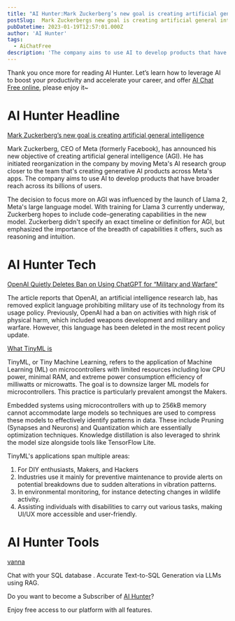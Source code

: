 ```yaml
---
title: "AI Hunter:Mark Zuckerberg’s new goal is creating artificial general intelligence"
postSlug:  Mark Zuckerbergs new goal is creating artificial general intelligence
pubDatetime: 2023-01-19T12:57:01.000Z
author: 'AI Hunter'
tags:
  - AiChatFree
description: 'The company aims to use AI to develop products that have broader reach across its billions of users. '
---
```


Thank you once more for reading AI Hunter. Let’s learn how to leverage AI to boost your productivity and accelerate your career, and offer [AI Chat Free online](https://www.aichatfree.info/), please enjoy it~



# AI Hunter Headline

[Mark Zuckerberg’s new goal is creating artificial general intelligence](https://www.theverge.com/2024/1/18/24042354/mark-zuckerberg-meta-agi-reorg-interview)

Mark Zuckerberg, CEO of Meta (formerly Facebook), has announced his new objective of creating artificial general intelligence (AGI). He has initiated reorganization in the company by moving Meta's AI research group closer to the team that's creating generative AI products across Meta's apps. The company aims to use AI to develop products that have broader reach across its billions of users. 

The decision to focus more on AGI was influenced by the launch of Llama 2, Meta's large language model. With training for Llama 3 currently underway, Zuckerberg hopes to include code-generating capabilities in the new model. Zuckerberg didn't specify an exact timeline or definition for AGI, but emphasized the importance of the breadth of capabilities it offers, such as reasoning and intuition.

# AI Hunter Tech




[OpenAI Quietly Deletes Ban on Using ChatGPT for “Military and Warfare”](https://theintercept.com/2024/01/12/open-ai-military-ban-chatgpt)

The article reports that OpenAI, an artificial intelligence research lab, has removed explicit language prohibiting military use of its technology from its usage policy. Previously, OpenAI had a ban on activities with high risk of physical harm, which included weapons development and military and warfare. However, this language has been deleted in the most recent policy update.


[What TinyML is](https://www.ikkaro.net/what-tinyml-is/)

TinyML, or Tiny Machine Learning, refers to the application of Machine Learning (ML) on microcontrollers with limited resources including low CPU power, minimal RAM, and extreme power consumption efficiency of milliwatts or microwatts. The goal is to downsize larger ML models for microcontrollers. This practice is particularly prevalent amongst the Makers. 

Embedded systems using microcontrollers with up to 256kB memory cannot accommodate large models so techniques are used to compress these models to effectively identify patterns in data. These include Pruning (Synapses and Neurons) and Quantization which are essentially optimization techniques. Knowledge distillation is also leveraged to shrink the model size alongside tools like TensorFlow Lite. 

TinyML's applications span multiple areas: 
1. For DIY enthusiasts, Makers, and Hackers
2. Industries use it mainly for preventive maintenance to provide alerts on potential breakdowns due to sudden alterations in vibration patterns. 
3. In environmental monitoring, for instance detecting changes in wildlife activity.
4. Assisting individuals with disabilities to carry out various tasks, making UI/UX more accessible and user-friendly. 

# AI Hunter Tools

[vanna](https://github.com/vanna-ai/vanna)

Chat with your SQL database . Accurate Text-to-SQL Generation via LLMs using RAG.


Do you want to become a Subscriber of [AI Hunter](https://www.aichatfree.info/)?

Enjoy free access to our platform with all features.
